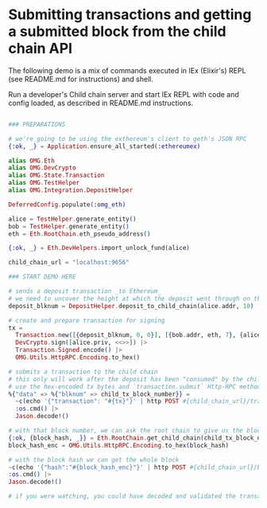 # Submitting transactions and getting a submitted block from the child chain API

The following demo is a mix of commands executed in IEx (Elixir's) REPL (see README.md for instructions) and shell.

Run a developer's Child chain server and start IEx REPL with code and config loaded, as described in README.md instructions.

```elixir

### PREPARATIONS

# we're going to be using the exthereum's client to geth's JSON RPC
{:ok, _} = Application.ensure_all_started(:ethereumex)

alias OMG.Eth
alias OMG.DevCrypto
alias OMG.State.Transaction
alias OMG.TestHelper
alias OMG.Integration.DepositHelper

DeferredConfig.populate(:omg_eth)

alice = TestHelper.generate_entity()
bob = TestHelper.generate_entity()
eth = Eth.RootChain.eth_pseudo_address()

{:ok, _} = Eth.DevHelpers.import_unlock_fund(alice)

child_chain_url = "localhost:9656"

### START DEMO HERE

# sends a deposit transaction _to Ethereum_
# we need to uncover the height at which the deposit went through on the root chain
deposit_blknum = DepositHelper.deposit_to_child_chain(alice.addr, 10)

# create and prepare transaction for signing
tx =
  Transaction.new([{deposit_blknum, 0, 0}], [{bob.addr, eth, 7}, {alice.addr, eth, 3}]) |>
  DevCrypto.sign([alice.priv, <<>>]) |>
  Transaction.Signed.encode() |>
  OMG.Utils.HttpRPC.Encoding.to_hex()

# submits a transaction to the child chain
# this only will work after the deposit has been "consumed" by the child chain, be patient (~15sec)
# use the hex-encoded tx bytes and `transaction.submit` Http-RPC method described in README.md for child chain server
%{"data" => %{"blknum" => child_tx_block_number}} =
  ~c(echo '{"transaction": "#{tx}"}' | http POST #{child_chain_url}/transaction.submit) |>
  :os.cmd() |>
  Jason.decode!()

# with that block number, we can ask the root chain to give us the block hash
{:ok, {block_hash, _}} = Eth.RootChain.get_child_chain(child_tx_block_number)
block_hash_enc = OMG.Utils.HttpRPC.Encoding.to_hex(block_hash)

# with the block hash we can get the whole block
~c(echo '{"hash":"#{block_hash_enc}"}' | http POST #{child_chain_url}/block.get) |>
:os.cmd() |>
Jason.decode!()

# if you were watching, you could have decoded and validated the transaction bytes in the block
```
